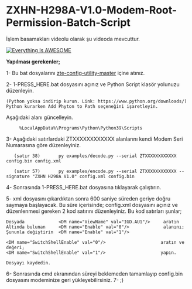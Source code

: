 # ZXHN-H298A-V1.0-Modem-Root-Permission-Batch-Script
İşlem basamakları videolu olarak şu videoda mevcuttur.

[![Everything Is AWESOME](https://yt-embed.herokuapp.com/embed?v=G1BrJW67SMQ)](https://www.youtube.com/watch?v=G1BrJW67SMQ "Everything Is AWESOME")

<b>Yapılması gerekenler;</b>


1- Bu bat dosyalarını [zte-config-utility-master](https://github.com/mkst/zte-config-utility "zte-config-utility-master") içine atınız.

2- 1-PRESS_HERE.bat dosyasını açınız ve Python Script klasör yolunuzu düzenleyin. 
   
    (Python yoksa indirip kurun. Link: https://www.python.org/downloads/)
    Python kurarken Add Phyton to Path seçeneğini işaretleyin.

Aşağıdaki alanı güncelleyin.

		 %LocalAppData%\Programs\Python\Python39\Scripts
		
		
3- Aşağıdaki satırlardaki ZTXXXXXXXXXXXX alanlarını kendi Modem Seri Numarasına göre düzenleyiniz.

       (satır 38)		py examples/decode.py --serial ZTXXXXXXXXXXXX config.bin config.xml

       (satır 57)		py examples/encode.py --serial ZTXXXXXXXXXXXX --signature "ZXHN H298A V1.0" config.xml config.bin

		
4- Sonrasında 1-PRESS_HERE.bat dosyasına tıklayarak çalıştırın. 

5- xml dosyasını çıkardıktan sonra 600 saniye süreden geriye doğru saymaya başlayacak. Bu süre içerisinde;
	config.xml dosyasını açınız ve düzenlenmesi gereken 2 kod satırını düzenleyiniz.
	Bu kod satırları şunlar;
	
	Dosyada 	        <DM name="ViewName" val="IGD.AU1"/>     aratın
	Altında bulunan 	<DM name="Enable" val="0"/>             alanını;
	Şununla değiştirin	<DM name="Enable" val="1"/> 				
	
	<DM name="SwitchShellEnable" val="0"/>                     aratın ve değeri;
	<DM name="SwitchShellEnable" val="1"/>                     yapın.
	
	Dosyayı kaydedin.

6- Sonrasında cmd ekranından süreyi beklemeden tamamlayıp config.bin dosyasını modeminize geri yükleyebilirsiniz.
7- ;)
	
